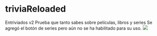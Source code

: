 # triviaReloaded
Entriviados v2
Prueba que tanto sabes sobre películas, libros y series
Se agregó el botón de series pero aún no se ha habilitado para su uso. 
![](images/entriviados.png)
